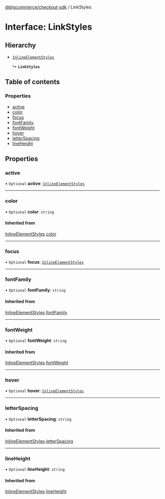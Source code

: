 [@bigcommerce/checkout-sdk](../README.md) / LinkStyles

# Interface: LinkStyles

## Hierarchy

- [`InlineElementStyles`](InlineElementStyles.md)

  ↳ **`LinkStyles`**

## Table of contents

### Properties

- [active](LinkStyles.md#active)
- [color](LinkStyles.md#color)
- [focus](LinkStyles.md#focus)
- [fontFamily](LinkStyles.md#fontfamily)
- [fontWeight](LinkStyles.md#fontweight)
- [hover](LinkStyles.md#hover)
- [letterSpacing](LinkStyles.md#letterspacing)
- [lineHeight](LinkStyles.md#lineheight)

## Properties

### active

• `Optional` **active**: [`InlineElementStyles`](InlineElementStyles.md)

___

### color

• `Optional` **color**: `string`

#### Inherited from

[InlineElementStyles](InlineElementStyles.md).[color](InlineElementStyles.md#color)

___

### focus

• `Optional` **focus**: [`InlineElementStyles`](InlineElementStyles.md)

___

### fontFamily

• `Optional` **fontFamily**: `string`

#### Inherited from

[InlineElementStyles](InlineElementStyles.md).[fontFamily](InlineElementStyles.md#fontfamily)

___

### fontWeight

• `Optional` **fontWeight**: `string`

#### Inherited from

[InlineElementStyles](InlineElementStyles.md).[fontWeight](InlineElementStyles.md#fontweight)

___

### hover

• `Optional` **hover**: [`InlineElementStyles`](InlineElementStyles.md)

___

### letterSpacing

• `Optional` **letterSpacing**: `string`

#### Inherited from

[InlineElementStyles](InlineElementStyles.md).[letterSpacing](InlineElementStyles.md#letterspacing)

___

### lineHeight

• `Optional` **lineHeight**: `string`

#### Inherited from

[InlineElementStyles](InlineElementStyles.md).[lineHeight](InlineElementStyles.md#lineheight)
